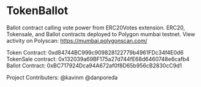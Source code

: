 # TokenBallot
Ballot contract calling vote power from ERC20Votes extension. ERC20, Tokensale, and Ballot contracts deployed to Polygon mumbai testnet.
View activity on Polyscan: https://mumbai.polygonscan.com/

Token Contract: 0xd84744BC999c909828122779b4961FDc34f4E0d6
TokenSale contract: 0x132039a69BF175a27d744fE68d6460748e6cafb4
Ballot Contract: 0xBC717924Dca94A672af0f8D65b956cB2830cC9d1

Project Contributers:
@kavinm
@danporeda
